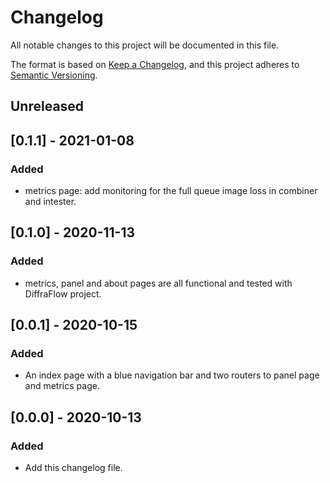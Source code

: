 # Changelog

All notable changes to this project will be documented in this file.

The format is based on [Keep a Changelog](https://keepachangelog.com/en/1.0.0/),
and this project adheres to [Semantic Versioning](https://semver.org/spec/v2.0.0.html).

## Unreleased

## [0.1.1] - 2021-01-08

### Added

- metrics page: add monitoring for the full queue image loss in combiner and intester.

## [0.1.0] - 2020-11-13

### Added

- metrics, panel and about pages are all functional and tested with DiffraFlow project.

## [0.0.1] - 2020-10-15

### Added

- An index page with a blue navigation bar and two routers to panel page and metrics page.

## [0.0.0] - 2020-10-13

### Added

- Add this changelog file.
